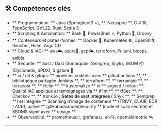 ## 🛠️ Compétences clés

- ** Programmation: ** Java (Springboot3 +), **. Netaspire **, C # 10, TypeScript, Go1.22, Rust, Scala 3
- ** Scripting & Automation: ** Bash 🐚, PowerShell ⚡, Python 🐍, Groovy
- ** Conteneurs et plates-formes: ** Docker 🐳, Kubernetes ☸️, OpenShift, Rancher, Helm, Argo CD
- ** Cloud & IAC: ** aws☁️, azure🔷, gcp🌤️, terraform, Pulumi, biceps, anible
- ** Sécurité: ** Sast / Dast (Sonarqube, Semgrep, Snyk), SBOM 📦 (Cyclonedx, SPDX), Sigstore 🔏
- ** ci / cd & gitops: ** pipelines codifiés avec ** githubactions **, ** bibliothèque partagée Jenkins **, ** terraform **, ** terramate **, ** terracost **, ** Helm **, ** kustomalize ** et ** argocd / rollout **; Qualité IAC appliqué et témoignages via ** tflint **, ** tfSec **, ** Checkov **, ** trunk.io **; Gates de sast intégrées (** Snyk **, ** Semgrep **) et intégrée ** Scanning d'image de conteneur ** (TRIVY, CLAIR, ECR / ACR); activé ** gitHubadvancedSecurity ** (code et scan secrète) et SBOMS signé avec ** cosign **.
- ** Observabilité: ** prometheus📈, grafana📊, elk🔍, opentélémétrie 🛰️

---
